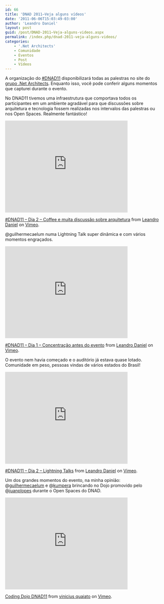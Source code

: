 ```yaml
---
id: 66
title: 'DNAD 2011–Veja alguns vídeos'
date: '2011-06-06T15:03:49-03:00'
author: 'Leandro Daniel'
layout: post
guid: /post/DNAD-2011–Veja-alguns-videos.aspx
permalink: /index.php/dnad-2011-veja-alguns-videos/
categories:
    - '.Net Architects'
    - Comunidade
    - Eventos
    - Post
    - Vídeos
---
```


A organização do [\#DNAD11](http://dnad.dotnetarchitects.net/dnad/2011/) disponibilizará todas as palestras no site do [grupo .Net Architects](http://dotnetarchitects.net/). Enquanto isso, você pode conferir alguns momentos que capturei durante o evento.

No DNAD11 tivemos uma infraestrutura que comportava todos os participantes em um ambiente agradável para que discussões sobre arquitetura e tecnologia fossem realizadas nos intervalos das palestras ou nos Open Spaces. Realmente fantástico!

 <iframe frameborder="0" height="300" loading="lazy" src="http://player.vimeo.com/video/24725923?title=0&byline=0&portrait=0" width="400"></iframe>

[\#DNAD11 – Dia 2 – Coffee e muita discussão sobre arquitetura](http://vimeo.com/24725923) from [Leandro Daniel](http://vimeo.com/leandrodaniel) on [Vimeo](http://vimeo.com).

@guilhermecaelum numa Lightning Talk super dinâmica e com vários momentos engraçados.

 <iframe frameborder="0" height="300" loading="lazy" src="http://player.vimeo.com/video/24688615?title=0&byline=0&portrait=0" width="400"></iframe>

[\#DNAD11 – Dia 1 – Concentração antes do evento](http://vimeo.com/24688615) from [Leandro Daniel](http://vimeo.com/leandrodaniel) on [Vimeo](http://vimeo.com).

O evento nem havia começado e o auditório já estava quase lotado. Comunidade em peso, pessoas vindas de vários estados do Brasil!

 <iframe frameborder="0" height="300" loading="lazy" src="http://player.vimeo.com/video/24689133?title=0&byline=0&portrait=0" width="400"></iframe>

[\#DNAD11 – Dia 2 – Lightning Talks](http://vimeo.com/24689133) from [Leandro Daniel](http://vimeo.com/leandrodaniel) on [Vimeo](http://vimeo.com).

Um dos grandes momentos do evento, na minha opinião: @[guilhermecaelum](http://twitter.com/guilhermecaelum) e @[kumpera](http://twitter.com/kumpera) brincando no Dojo promovido pelo @[juanplopes](http://twitter.com/juanPlopes) durante o Open Spaces do DNAD.

 <iframe frameborder="0" height="300" loading="lazy" src="http://player.vimeo.com/video/24687319?title=0&byline=0&portrait=0" width="400"></iframe>

[Coding Dojo DNAD11](http://vimeo.com/24687319) from [vinicius quaiato](http://vimeo.com/user2557055) on [Vimeo](http://vimeo.com).